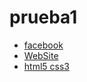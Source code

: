 # prueba1

- [facebook](https://www.facebook.com/)
- [WebSite](http://mywebsite/api/user/13)
- [html5 css3](https://platzi.com/clases/html5-css3/)
